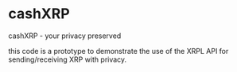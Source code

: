 # cashXRP
cashXRP - your privacy preserved

this code is a prototype to demonstrate the use of the XRPL API for sending/receiving XRP with privacy.
